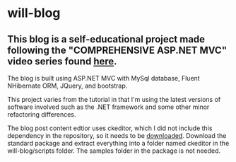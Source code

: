 # will-blog
## This blog is a self-educational project made following the "COMPREHENSIVE ASP.NET MVC" video series found [here](http://www.3dbuzz.com/training/view/comprehensive-aspnet-mvc).

The blog is built using ASP.NET MVC with MySql database, Fluent NHibernate ORM, JQuery, and bootstrap.

This project varies from the tutorial in that I'm using the latest versions of software involved such as the .NET framework and some other minor refactoring differences.

The blog post content edtior uses ckeditor, which I did not include this dependency in the repository, so it needs to be [downloaded](http://ckeditor.com/download). Download the standard package and extract everything into a folder named ckeditor in the will-blog/scripts folder. The samples folder in the package is not needed.
